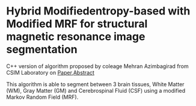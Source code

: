 # Hybrid Modifiedentropy-based with Modified MRF for structural magnetic resonance image segmentation

C++ version of algorithm proposed by coleage Mehran Azimbagirad from CSIM Laboratory on [Paper](https://www.sciencedirect.com/science/article/pii/S0730725X19303558),[Abstract](https://mrbrains13.isi.uu.nl/wp-content/uploads/CSIM-lab_Mqe-MMRF.pdf)

This algorithm is able to segment between 3 brain tissues, White Matter (WM), Gray Matter (GM) and Cerebrospinal Fluid (CSF) using a modified Markov Random Field (MRF).
